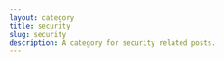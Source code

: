 ```yaml
---
layout: category
title: security
slug: security
description: A category for security related posts.
---
```

